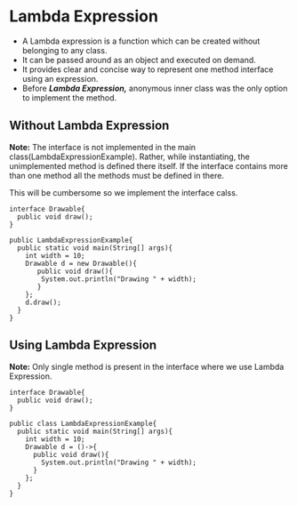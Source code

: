 # Lambda Expression
* A Lambda expression is a function which can be created without belonging to any class.
* It can be passed around as an object and executed on demand.
* It provides clear and concise way to represent one method interface using an expression.
* Before **_Lambda Expression,_** anonymous inner class was the only option to implement the method.

## Without Lambda Expression
**Note:** The interface is not implemented in the main class(LambdaExpressionExample). Rather, while instantiating, the unimplemented method is defined there itself. If the interface contains more than one method all the methods must be defined in there.

This will be cumbersome so we implement the interface calss.
```
interface Drawable{
  public void draw();
}

public LambdaExpressionExample{
  public static void main(String[] args){
    int width = 10;
    Drawable d = new Drawable(){
       public void draw(){
        System.out.println("Drawing " + width);
       }
    };
    d.draw();
  }
}
```
## Using Lambda Expression
**Note:** Only single method is present in the interface where we use Lambda Expression.
```
interface Drawable{
  public void draw();
}

public class LambdaExpressionExample{
  public static void main(String[] args){
    int width = 10;
    Drawable d = ()->{
      public void draw(){
        System.out.println("Drawing " + width);
      }
    };
  }
}
```
